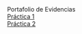 <html>
<head>

</head>
<body>
	Portafolio de Evidencias   
	<br>
	<a href="PRACTICA1.html">Práctica 1</a> <br>
	<a href="PRACTICA22.html">Práctica 2</a> <br>
</body>
</html>
